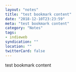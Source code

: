 ```yaml
---
layout: "notes"
title: "test bookmark content"
date: "2018-12-10T23:23:59"
meta: "test bookmark content"
category: "Notes"
tags:
- indieweb
syndication: ""
location: ""
twitterCard: false
---
```

test bookmark content
